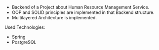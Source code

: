 - Backend of a Project about Human Resource Management Service.
- OOP and SOLID principles are implemented in that Backend structure.
- Multilayered Architecture is implemented.



Used Technologies:
- Spring
- PostgreSQL
